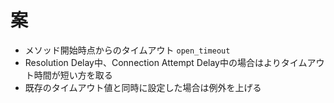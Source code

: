 # 案
- メソッド開始時点からのタイムアウト `open_timeout`
- Resolution Delay中、Connection Attempt Delay中の場合はよりタイムアウト時間が短い方を取る
- 既存のタイムアウト値と同時に設定した場合は例外を上げる
